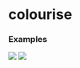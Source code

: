 colourise
=========

### Examples

<img src="example-1.gif"> </img>
<img src="example-2.gif"> </img>

